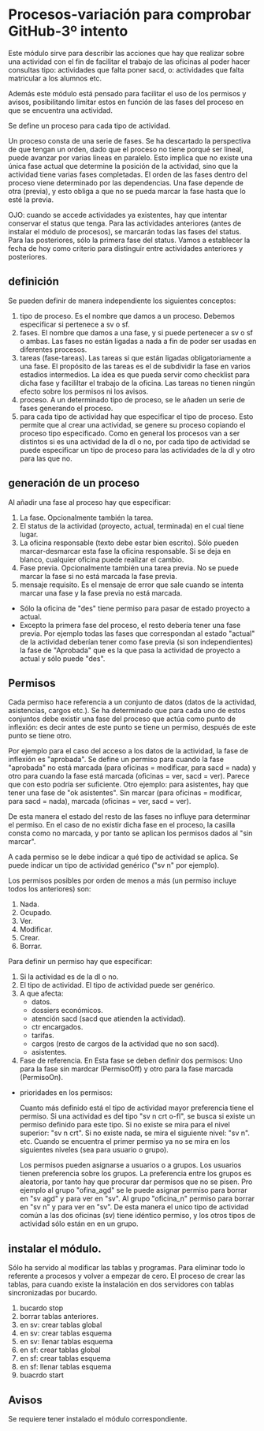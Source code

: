# Procesos-variación para comprobar GitHub-3º intento 

Este módulo sirve para describir las acciones que hay que realizar sobre una actividad con el fin de facilitar el trabajo de las oficinas al poder hacer consultas tipo: actividades que falta poner sacd, o: actividades que falta matricular a los alumnos etc.

Además este módulo está pensado para facilitar el uso de los permisos y avisos, posibilitando limitar estos en función de las fases del proceso en que se encuentra una actividad.

Se define un proceso para cada tipo de actividad.

Un proceso consta de una serie de fases. Se ha descartado la perspectiva de que tengan un orden, dado que el proceso no tiene porqué ser lineal, puede avanzar por varias líneas en paralelo. Esto implica que no existe una única fase actual que determine la posición de la actividad, sino que la actividad tiene varias fases completadas. El orden de las fases dentro del proceso viene determinado por las dependencias. Una fase depende de otra (previa), y esto obliga a que no se pueda marcar la fase hasta que lo esté la previa.

OJO: cuando se accede actividades ya existentes, hay que intentar conservar el status que tenga. Para las actividades anteriores (antes de instalar el módulo de procesos), se marcarán todas las fases del status. Para las posteriores, sólo la primera fase del status. Vamos a establecer la fecha de hoy como criterio para distinguir entre actividades anteriores y posteriores.

## definición

Se pueden definir de manera independiente los siguientes conceptos:

1. tipo de proceso. Es el nombre que damos a un proceso. Debemos especificar si pertenece a sv o sf.
2. fases. El nombre que damos a una fase, y si puede pertenecer a sv o sf o ambas. Las fases no están ligadas a nada a fin de poder ser usadas en diferentes procesos.
3. tareas (fase-tareas). Las tareas si que están ligadas obligatoriamente a una fase. El propósito de las tareas es el de subdividir la fase en varios estadios intermedios. La idea es que pueda servir como checklist para dicha fase y facililtar el trabajo de la oficina. Las tareas no tienen ningún efecto sobre los permisos ni los avisos.
4. proceso. A un determinado tipo de proceso, se le añaden un serie de fases generando el proceso.
5. para cada tipo de actividad hay que especificar el tipo de proceso. Esto permite que al crear una actividad, se genere su proceso copiando el proceso tipo especificado. Como en general los procesos van a ser distintos si es una actividad de la dl o no, por cada tipo de actividad se puede especificar un tipo de proceso para las actividades de la dl y otro para las que no.

## generación de un proceso

Al añadir una fase al proceso hay que especificar:
1. La fase. Opcionalmente también la tarea.
2. El status de la actividad (proyecto, actual, terminada) en el cual tiene lugar. 
3. La oficina responsable (texto debe estar bien escrito). Sólo pueden marcar-desmarcar esta fase la oficina responsable. Si se deja en blanco, cualquier oficina puede realizar el cambio.
4. Fase previa. Opcionalmente también una tarea previa. No se puede marcar la fase si no está marcada la fase previa. 
5. mensaje requisito. Es el mensaje de error que sale cuando se intenta marcar una fase y la fase previa no está marcada.
    
- Sólo la oficina de "des" tiene permiso para pasar de estado proyecto a actual.
- Excepto la primera fase del proceso, el resto debería tener una fase previa. Por ejemplo todas las fases que correspondan al estado "actual" de la actividad deberían tener como fase previa (si son independientes) la fase de "Aprobada" que es la que pasa la actividad de proyecto a actual y sólo puede "des".

## Permisos

Cada permiso hace referencia a un conjunto de datos (datos de la actividad, asistencias, cargos etc.). Se ha determinado que para cada uno de estos conjuntos debe existir una fase del proceso que actúa como punto de inflexión: es decir antes de este punto se tiene un permiso, después de este punto se tiene otro.

Por ejemplo para el caso del acceso a los datos de la actividad, la fase de inflexión es "aprobada". Se define un permiso para cuando la fase "aprobada" no está marcada (para oficinas = modificar, para sacd = nada) y otro para cuando la fase está marcada (oficinas = ver, sacd = ver). Parece que con esto podría ser suficiente. Otro ejemplo: para asistentes, hay que tener una fase de "ok asistentes". Sin marcar (para oficinas = modificar, para sacd = nada), marcada (oficinas = ver, sacd = ver).

De esta manera el estado del resto de las fases no influye para determinar el permiso.
En el caso de no existir dicha fase en el proceso, la casilla consta como no marcada, y por tanto se aplican los permisos dados al "sin marcar". 

A cada permiso se le debe indicar a qué tipo de actividad se aplica. Se puede indicar un tipo de actividad genérico ("sv n" por ejemplo).

Los permisos posibles por orden de menos a más (un permiso incluye todos los anteriores) son:
1. Nada.
1. Ocupado.
1. Ver.
1. Modificar.
1. Crear.
1. Borrar.

Para definir un permiso hay que especificar:
1. Si la actividad es  de la dl o no.
1. El tipo de actividad. El tipo de actividad puede ser genérico.
1. A que afecta:
    - datos.
    - dossiers económicos.
    - atención sacd (sacd que atienden la actividad).
    - ctr encargados.
    - tarifas.
    - cargos (resto de cargos de la actividad que no son sacd).
    - asistentes.
1. Fase de referencia. En Esta fase se deben definir dos permisos: Uno para la fase sin mardcar (PermisoOff) y otro para la fase marcada (PermisoOn).

- prioridades en los permisos:

  Cuanto más definido está el tipo de actividad mayor preferencia tiene el permiso. Si una actividad es del tipo "sv n crt o-fl", se busca si existe un permiso definido para este tipo. Si no existe se mira para el nivel superior: "sv n crt". Si no existe nada, se mira el siguiente nivel: "sv n". etc. Cuando se encuentra el primer permiso ya no se mira en los siguientes niveles (sea para usuario o grupo).
 
  Los permisos pueden asignarse a usuarios o a grupos. Los usuarios tienen preferencia sobre los grupos. La preferencia entre los grupos es aleatoria, por tanto hay que procurar dar permisos que no se pisen. Pro ejemplo al grupo "ofina_agd" se le puede asignar permiso para borrar en "sv agd" y para ver en "sv". Al grupo "oficina_n" permiso para borrar en "sv n" y para ver en "sv". De esta manera el unico tipo de actividad común a las dos oficinas (sv) tiene idéntico permiso, y los otros tipos de actividad sólo están en en un grupo.

## instalar el módulo.


Sólo ha servido al modificar las tablas y programas. Para eliminar todo lo referente a procesos y volver a empezar de cero.
El proceso de crear las tablas, para cuando existe la instalación en dos servidores con tablas sincronizadas por bucardo.

1. bucardo stop
1. borrar tablas anteriores.
1. en sv: crear tablas global
1. en sv: crear tablas esquema
1. en sv: llenar tablas esquema
1. en sf: crear tablas global
1. en sf: crear tablas esquema
1. en sf: llenar tablas esquema
1. buacrdo start

 
## Avisos

Se requiere tener instalado el módulo correspondiente.

